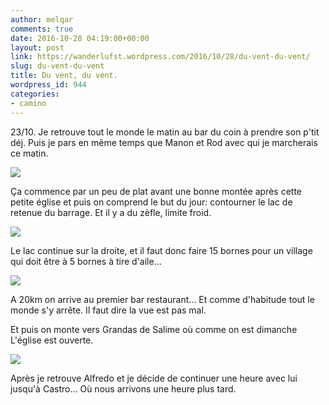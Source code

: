 ```yaml
---
author: melqar
comments: true
date: 2016-10-28 04:19:00+00:00
layout: post
link: https://wanderlufst.wordpress.com/2016/10/28/du-vent-du-vent/
slug: du-vent-du-vent
title: Du vent, du vent.
wordpress_id: 944
categories:
- camino
---
```


23/10. Je retrouve tout le monde le matin au bar du coin à prendre son p'tit déj. Puis je pars en même temps que Manon et Rod avec qui je marcherais ce matin. 

[![](http://wanderlufst.files.wordpress.com/2016/10/wp-image-918382039jpg.jpg)](http://wanderlufst.files.wordpress.com/2016/10/wp-image-918382039jpg.jpg)

Ça commence par un peu de plat avant une bonne montée après cette petite église et puis on comprend le but du jour: contourner le lac de retenue du barrage. Et il y a du zèfle, limite froid.

[![](http://wanderlufst.files.wordpress.com/2016/10/wp-image-10418136jpg.jpg)](http://wanderlufst.files.wordpress.com/2016/10/wp-image-10418136jpg.jpg)

Le lac continue sur la droite, et il faut donc faire 15 bornes pour un village qui doit être à 5 bornes à tire d'aile...

[![](http://wanderlufst.files.wordpress.com/2016/10/wp-image-1288064481jpg.jpg)](http://wanderlufst.files.wordpress.com/2016/10/wp-image-1288064481jpg.jpg)

A 20km on arrive au premier bar restaurant... Et comme d'habitude tout le monde s'y arrête. Il faut dire la vue est pas mal.

Et puis on monte vers Grandas de Salime où comme on est dimanche L'église est ouverte.

[![](http://wanderlufst.files.wordpress.com/2016/10/wp-image-1832174613jpg.jpg)](http://wanderlufst.files.wordpress.com/2016/10/wp-image-1832174613jpg.jpg)

Après je retrouve Alfredo et je décide de continuer une heure avec lui jusqu'à Castro... Où nous arrivons une heure plus tard.
